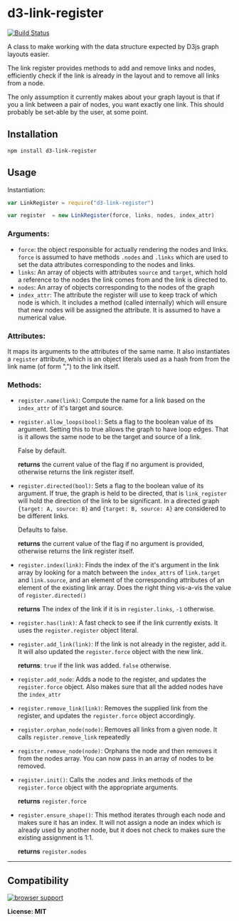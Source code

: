 d3-link-register
================

[![Build Status](https://secure.travis-ci.org/AWinterman/d3-link-register.png)](http://travis-ci.org/AWinterman/d3-link-register) 

A class to make working with the data structure expected by D3js graph layouts easier.


The link register provides methods to add and remove links and nodes,
efficiently check if the link is already in the layout and to remove all
links from a node.

The only assumption it currently makes about your graph layout is that if you a
link between a pair of nodes, you want exactly one link. This should probably
be set-able by the user, at some point.

## Installation ##

`npm install d3-link-register`

## Usage ##

Instantiation:

```js
var LinkRegister = require("d3-link-register")

var register  = new LinkRegister(force, links, nodes, index_attr)
```

### Arguments:
- `force`: the object responsible for actually rendering the nodes and links.
  `force` is assumed to have methods `.nodes` and `.links` which are used to set the data
  attributes corresponding to the nodes and links.
- `links`:  An array of objects with attributes `source` and `target`,
  which hold a reference to the nodes the link comes from and the link is
  directed to.
- `nodes`: An array of objects corresponding to the nodes of the graph
- `index_attr`: The attribute the register will use to keep track of which node
  is which. It includes a method (called internally) which will ensure that new
  nodes will be assigned the attribute. It is assumed to have a numerical
  value.

### Attributes:

It maps its arguments to the attributes of the same name. It also instantiates
a `register` attribute, which is an object literals used as a hash from from
the link name (of form "<target>,<source>") to the link itself.

### Methods:

- `register.name(link)`: Compute the name for a link based on the `index_attr` of it's target and source.

- `register.allow_loops(bool)`: Sets a flag to the boolean value of its
  argument.  Setting this to true allows the graph to have loop edges. That is
  it allows the same node to be the target and source of a link. 
  
  False by default.

  **returns** the current value of the flag if no argument is provided,
  otherwise returns the link register itself.

- `register.directed(bool)`: Sets a flag to the boolean value of its argument.
  If true, the graph is held to be directed, that is `link_register` will hold
  the direction of the link to be significant. In a directed graph `{target: A, source: B}` and
  `{target: B, source: A}` are considered to be different links. 
  
  Defaults to false.

  **returns** the current value of the flag if no argument is provided,
  otherwise returns the link register itself.

- `register.index(link)`: Finds the index of the it's argument in the link array by
  looking for a match between the `index_attrs` of `link.target` and
  `link.source`, and an element of the corresponding attributes of an element
  of the existing link array. Does the right thing vis-a-vis the value of
  `register.directed()`
    
  **returns** The index of the link if it is in `register.links`, `-1`
  otherwise.

- `register.has(link)`: A fast check to see if the link currently exists. It
  uses the `register.register` object literal.

- `register.add_link(link)`: If the link is not already in the register, add
  it. It will also updated the `register.force` object with the new link.

  **returns**: `true` if the link was added. `false` otherwise.

- `register.add_node`: Adds a node to the register, and updates the
  `register.force` object. Also makes sure that all the added nodes have the
  `index_attr`

- `register.remove_link(link)`: Removes the supplied link from the register,
  and updates the `register.force` object accordingly. 

- `register.orphan_node(node)`: Removes all links from a given node.  It calls
  `register.remove_link` repeatedly

- `register.remove_node(node)`: Orphans the node and then removes it from the
  nodes array. You can now pass in an array of nodes to be removed.

- `register.init()`: Calls the .nodes and .links methods of the
  `register.force` object with the appropriate arguments. 
  
  **returns** `register.force`

- `register.ensure_shape()`: This method iterates through each node and makes
  sure it has an index. It will not assign a node an index which is already
  used by another node, but it does not check to makes sure the existing
  assignment is 1:1.

  **returns** `register.nodes`

----------

## Compatibility ##

[![browser support](https://ci.testling.com/AWinterman/d3-link-register.png)](https://ci.testling.com/AWinterman/d3-link-register)

**License: MIT**
